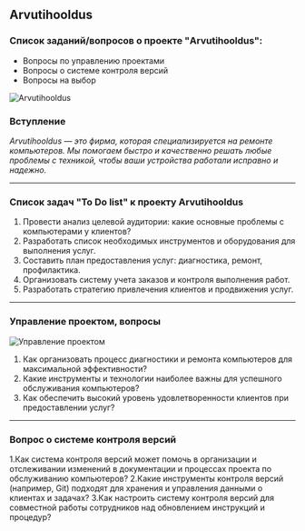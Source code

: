 ## Arvutihooldus

### Список заданий/вопросов о проекте "Arvutihooldus":
- Вопросы по управлению проектами
- Вопросы о системе контроля версий
- Вопросы на выбор

![Arvutihooldus](https://netiabi.ee/wp-content/uploads/2024/05/arvuti-hooldus-hooldamine.png)

### Вступление
*Arvutihooldus — это фирма, которая специализируется на ремонте компьютеров. Мы помогаем быстро и качественно решать любые проблемы с техникой, чтобы ваши устройства работали исправно и надежно.*

---

### **Список задач "To Do list" к проекту Arvutihooldus**
1. Провести анализ целевой аудитории: какие основные проблемы с компьютерами у клиентов?
2. Разработать список необходимых инструментов и оборудования для выполнения услуг.
3. Составить план предоставления услуг: диагностика, ремонт, профилактика.
4. Организовать систему учета заказов и контроля выполнения работ.
5. Разработать стратегию привлечения клиентов и продвижения услуг.

---

### Управление проектом, вопросы

![Управление проектом](https://alexanderdyakonov.wordpress.com/wp-content/uploads/2020/04/d0b2d0bed0bfd180d0bed181d18b.jpg?w=700)

1. Как организовать процесс диагностики и ремонта компьютеров для максимальной эффективности?
2. Какие инструменты и технологии наиболее важны для успешного обслуживания компьютеров?
3. Как обеспечить высокий уровень удовлетворенности клиентов при предоставлении услуг?
---
### Вопрос о системе контроля версий

1.Как система контроля версий может помочь в организации и отслеживании изменений в документации и процессах проекта по обслуживанию компьютеров?
2.Какие инструменты контроля версий (например, Git) подходят для хранения и управления данными о клиентах и задачах?
3.Как настроить систему контроля версий для совместной работы сотрудников над обновлением инструкций и процедур?
